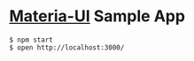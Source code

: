 # [Materia-UI](http://www.material-ui.com/) Sample App

```
$ npm start
$ open http://localhost:3000/
```